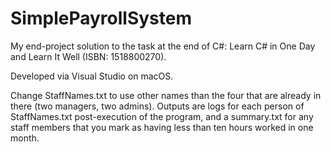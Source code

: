 # SimplePayrollSystem

My end-project solution to the task at the end of C#: Learn C# in One Day and Learn It Well (ISBN: 1518800270).

Developed via Visual Studio on macOS.

Change StaffNames.txt to use other names than the four that are already in there (two managers, two admins).  Outputs are logs for each person of StaffNames.txt post-execution of the program, and a summary.txt for any staff members that you mark as having less than ten hours worked in one month.

